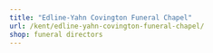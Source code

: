 ```yaml
---
title: "Edline-Yahn Covington Funeral Chapel"
url: /kent/edline-yahn-covington-funeral-chapel/
shop: funeral directors
---
```

